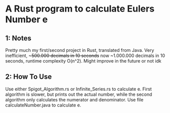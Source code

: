 # A Rust program to calculate Eulers Number e


## 1: Notes

Pretty much my first/second project in Rust, translated from Java. Very inefficient, ~~~500.000 decimals in 10 seconds~~ now ~1.000.000 decimals in 10 seconds, runtime complexity O(n^2). Might improve in the future or not idk

## 2: How To Use

Use either Spigot_Algorithm.rs or Infinite_Series.rs to calculate e. First algorithm is slower, but prints out the actual number, while the second algorithm only calculates the numerator and denominator. Use file calculateNumber.java to calculate e.
